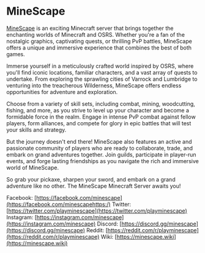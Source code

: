 # MineScape

[MineScape](https://minescape.me) is an exciting Minecraft server that brings together the enchanting worlds of Minecraft and OSRS. Whether you're a fan of the nostalgic graphics, captivating quests, or thrilling PvP battles, MineScape offers a unique and immersive experience that combines the best of both games.

Immerse yourself in a meticulously crafted world inspired by OSRS, where you'll find iconic locations, familiar characters, and a vast array of quests to undertake. From exploring the sprawling cities of Varrock and Lumbridge to venturing into the treacherous Wilderness, MineScape offers endless opportunities for adventure and exploration.

Choose from a variety of skill sets, including combat, mining, woodcutting, fishing, and more, as you strive to level up your character and become a formidable force in the realm. Engage in intense PvP combat against fellow players, form alliances, and compete for glory in epic battles that will test your skills and strategy.

But the journey doesn't end there! MineScape also features an active and passionate community of players who are ready to collaborate, trade, and embark on grand adventures together. Join guilds, participate in player-run events, and forge lasting friendships as you navigate the rich and immersive world of MineScape.

So grab your pickaxe, sharpen your sword, and embark on a grand adventure like no other. The MineScape Minecraft Server awaits you!

Facebook: [https://facebook.com/minescape](https://facebook.com/minescapehttps:/)
Twitter: [https://twitter.com/playminescape](https://twitter.com/playminescape)
Instagram: [https://instagram.com/minescape](https://instagram.com/minescape)
Discord: [https://discord.gg/minescape](https://discord.gg/minescape)
Reddit: [https://reddit.com/r/playminescape](https://reddit.com/r/playminescape)
Wiki: [https://minescape.wiki](https://minescape.wiki)
